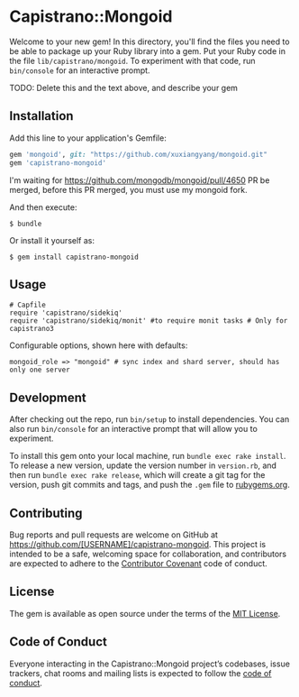 # Capistrano::Mongoid

Welcome to your new gem! In this directory, you'll find the files you need to be able to package up your Ruby library into a gem. Put your Ruby code in the file `lib/capistrano/mongoid`. To experiment with that code, run `bin/console` for an interactive prompt.

TODO: Delete this and the text above, and describe your gem

## Installation

Add this line to your application's Gemfile:

```ruby
gem 'mongoid', git: "https://github.com/xuxiangyang/mongoid.git"
gem 'capistrano-mongoid'
```

I'm waiting for https://github.com/mongodb/mongoid/pull/4650 PR be merged, before this PR merged, you must use my mongoid fork.

And then execute:

    $ bundle

Or install it yourself as:

    $ gem install capistrano-mongoid

## Usage

```
# Capfile
require 'capistrano/sidekiq'
require 'capistrano/sidekiq/monit' #to require monit tasks # Only for capistrano3
```

Configurable options, shown here with defaults:

```
mongoid_role => "mongoid" # sync index and shard server, should has only one server
```

## Development

After checking out the repo, run `bin/setup` to install dependencies. You can also run `bin/console` for an interactive prompt that will allow you to experiment.

To install this gem onto your local machine, run `bundle exec rake install`. To release a new version, update the version number in `version.rb`, and then run `bundle exec rake release`, which will create a git tag for the version, push git commits and tags, and push the `.gem` file to [rubygems.org](https://rubygems.org).

## Contributing

Bug reports and pull requests are welcome on GitHub at https://github.com/[USERNAME]/capistrano-mongoid. This project is intended to be a safe, welcoming space for collaboration, and contributors are expected to adhere to the [Contributor Covenant](http://contributor-covenant.org) code of conduct.

## License

The gem is available as open source under the terms of the [MIT License](https://opensource.org/licenses/MIT).

## Code of Conduct

Everyone interacting in the Capistrano::Mongoid project’s codebases, issue trackers, chat rooms and mailing lists is expected to follow the [code of conduct](https://github.com/[USERNAME]/capistrano-mongoid/blob/master/CODE_OF_CONDUCT.md).
